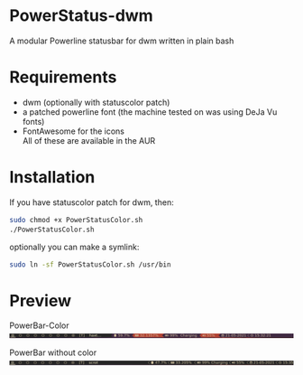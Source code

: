 # PowerStatus-dwm
 A modular Powerline statusbar for dwm written in plain bash

# Requirements
* dwm (optionally with statuscolor patch)
* a patched powerline font (the machine tested on was using DeJa Vu fonts)
* FontAwesome for the icons   
All of these are available in the AUR

# Installation
If you have statuscolor patch for dwm, then:   
```bash
sudo chmod +x PowerStatusColor.sh
./PowerStatusColor.sh 
```
optionally you can make a symlink:   
```bash
sudo ln -sf PowerStatusColor.sh /usr/bin
```
# Preview

PowerBar-Color   
![powerbar-color](img/powerbar-color.png)   

PowerBar without color   
![powerbar-no-color](img/powerbar.png)   

